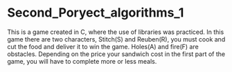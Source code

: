 # Second_Poryect_algorithms_1
This is a game created in C, where the use of libraries was practiced.
In this game there are two characters, Stitch(S) and Reuben(R), you must cook and cut the food and deliver it to win the game. 
Holes(A) and fire(F) are obstacles. Depending on the price your sandwich cost in the first part of the game, you will have to complete more or less meals.
